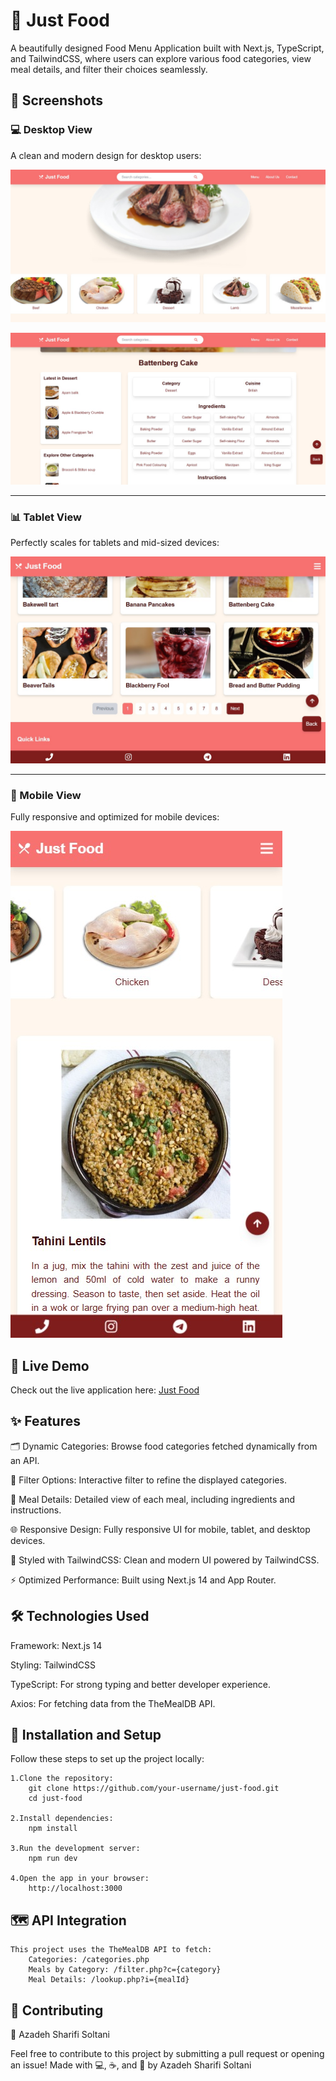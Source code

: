 # 🍔 Just Food
A beautifully designed Food Menu Application built with Next.js, TypeScript, and TailwindCSS, where users can explore various food categories, view meal details, and filter their choices seamlessly.
## 📸 Screenshots

### 💻 Desktop View
A clean and modern design for desktop users:

![Desktop View](https://github.com/frau-azadeh/just-food/blob/master/desk.png)

![Menu View](https://github.com/frau-azadeh/just-food/blob/master/desk-article.png)

---

### 📊 Tablet View
Perfectly scales for tablets and mid-sized devices:

![Tablet View](https://github.com/frau-azadeh/just-food/blob/master/tablet.png)

---

### 📱 Mobile View
Fully responsive and optimized for mobile devices:

![Mobile View](https://github.com/frau-azadeh/just-food/blob/master/mobile.png)

## 🚀 Live Demo

Check out the live application here: [Just Food](https://just-food5.vercel.app/)

## ✨ Features

🗂️ Dynamic Categories: Browse food categories fetched dynamically from an API.

🥗 Filter Options: Interactive filter to refine the displayed categories.

📜 Meal Details: Detailed view of each meal, including ingredients and instructions.

🌐 Responsive Design: Fully responsive UI for mobile, tablet, and desktop devices.

🎨 Styled with TailwindCSS: Clean and modern UI powered by TailwindCSS.

⚡ Optimized Performance: Built using Next.js 14 and App Router.

## 🛠️ Technologies Used

Framework: Next.js 14

Styling: TailwindCSS

TypeScript: For strong typing and better developer experience.

Axios: For fetching data from the TheMealDB API.

## 🔧 Installation and Setup
Follow these steps to set up the project locally:

    1.Clone the repository:
        git clone https://github.com/your-username/just-food.git
        cd just-food

    2.Install dependencies:
        npm install

    3.Run the development server:
        npm run dev

    4.Open the app in your browser:
        http://localhost:3000
    

## 🗺️ API Integration
    This project uses the TheMealDB API to fetch:
        Categories: /categories.php
        Meals by Category: /filter.php?c={category}
        Meal Details: /lookup.php?i={mealId}

## 🤝 Contributing
🌻 Azadeh Sharifi Soltani

Feel free to contribute to this project by submitting a pull request or opening an issue!
Made with 💻, ☕, and 🌻 by Azadeh Sharifi Soltani


